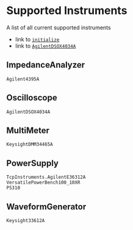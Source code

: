 # Supported Instruments

A list of all current supported instruments

- link to [`initialize`](@ref)
- link to [`AgilentDSOX4034A`](@ref)
## ImpedanceAnalyzer
```@docs
Agilent4395A
```

## Oscilloscope
```@docs
AgilentDSOX4034A
```

## MultiMeter
```@docs
KeysightDMM34465A
```

## PowerSupply
```@autodocs
TcpInstruments.AgilentE36312A
VersatilePowerBench100_10XR
PS310
```

## WaveformGenerator
```@docs
Keysight33612A
```
